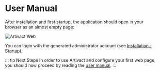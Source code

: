 # User Manual

After installation and first startup, the application should open in your browser as an almost empty page:

![Artivact Web](/assets/screenshots/artivact-home-web.png)

You can login with the generated administrator account (see [Installation - Startup](installation#startup)).

::: tip Next Steps
In order to use Artivact and configure your first web page, you should now proceed by reading
the [user manual](/user-manual/about).
:::